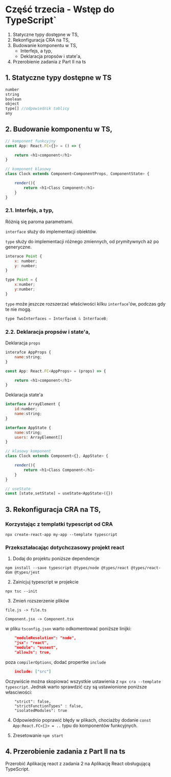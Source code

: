 # Część trzecia - Wstęp do TypeScript`
1. Statyczne typy dostępne w TS,
2. Rekonfiguracja CRA na TS,
3. Budowanie komponentu w TS,
    - Interfejs, a typ,
    - Deklaracja propsów i state'a,
4. Przerobienie zadania z Part II na ts

## 1. Statyczne typy dostępne w TS

```JavaScript
number
string
boolean
object
type[] //odpowiednik tablicy
any
```

## 2. Budowanie komponentu w TS,

```JavaScript
// komponent funkcyjny
const App: React.FC<{}> = () => {

    return <h1>component</h1>
}

// komponent klasowy
class Clock extends Component<ComponentProps, ComponentState> {

    render(){
        return <h1>Class Component</h1>
    }
}
```

### 2.1. Interfejs, a typ,
Różnią się paroma parametrami.

`interface` służy do implementacji obiektów.

`type` służy do implementacji różnego zmiennych, od prymitywnych aż po generyczne.

```JavaScript
interace Point {
    x: number;
    y: number;
}

type Point = {
    x:number;
    y:number;
}
```

`type` może jeszcze rozszerzać właściwości kilku `interface`'ów, podczas gdy te nie mogą.

```JavaScript
type TwoInterfaces = InterfaceA & InterfaceB;
```

### 2.2. Deklaracja propsów i state'a,

Deklaracja `props`
```JavaScript
interafce AppProps {
    name:string;
}

const App: React.FC<AppProps> = (props) => {

    return <h1>component</h1>
}
```

Deklaracja state'a

```JavaScript
interface ArrayElement {
    id:number;
    name:string;
}

interface AppState {
    name:string;
    users: ArrayElement[]
}

// klasowy komponent
class Clock extends Component<{}, AppState> {

    render(){
        return <h1>Class Component</h1>
    }
}

// useState
const [state,setState] = useState<AppState>({})
```

## 3. Rekonfiguracja CRA na TS,

### Korzystając z templatki typescript od CRA
```
npx create-react-app my-app --template typescript
```

### Przekształacając dotychczasowy projekt react

1. Dodaj do projektu poniższe dependencje
```
npm install --save typescript @types/node @types/react @types/react-dom @types/jest
```

2. Zainicjuj typescript w projekcie

```
npx tsc --init
```

3. Zmień rozszerzenie plików 

```
file.js -> file.ts

Component.jsx -> Component.tsx
```

w pliku `tsconfig.json` warto odkomentować poniższe linijki:
```json
    "moduleResolution": "node",
    "jsx": "react",
    "module": "esnext", 
    "allowJs": true,
```

poza `compilerOptions`, dodać propertke `include`
```json
    include: ["src"]
```

Oczywiście można skopiować wszystkie ustawienia z `npx cra --template typescript`. Jednak warto sprawdzić czy są ustawionione poniższe własciwości:
```
    "strict": false,
    "strictFunctionTypes" : false,
    "isolatedModules": true
```

4. Odpowiednio poprawić błędy w plikach, chociażby dodanie `const App:React.FC<{}> = ..` typu do komponentów funkcyjnych.

5. Zresetowanie `npm start`

## 4. Przerobienie zadania z Part II na ts

Przerobić Aplikację react z zadania 2 na Aplikację React obsługującą TypeScript.
